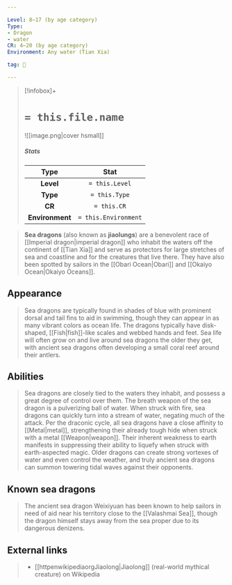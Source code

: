 ```yaml
---

Level: 8–17 (by age category)
Type:
- Dragon
- water
CR: 4–20 (by age category)
Environment: Any water (Tian Xia)

tag: 👹

---
```


> [!infobox]+
> #  `= this.file.name`
> ![[image.png|cover hsmall]]
> ##### Stats
> Type | Stat |
> :---:|:---:|
> **Level** | `= this.Level` |
> **Type** | `= this.Type` |
> **CR** | `= this.CR` |
> **Environment** | `= this.Environment` |



> **Sea dragons** (also known as **jiaolungs**) are a benevolent race of [[Imperial dragon|imperial dragon]] who inhabit the waters off the continent of [[Tian Xia]] and serve as protectors for large stretches of sea and coastline and for the creatures that live there. They have also been spotted by sailors in the [[Obari Ocean|Obari]] and [[Okaiyo Ocean|Okaiyo Oceans]].



## Appearance

> Sea dragons are typically found in shades of blue with prominent dorsal and tail fins to aid in swimming, though they can appear in as many vibrant colors as ocean life. The dragons typically have disk-shaped, [[Fish|fish]]-like scales and webbed hands and feet. Sea life will often grow on and live around sea dragons the older they get, with ancient sea dragons often developing a small coral reef around their antlers.


## Abilities

> Sea dragons are closely tied to the waters they inhabit, and possess a great degree of control over them. The breath weapon of the sea dragon is a pulverizing ball of water. When struck with fire, sea dragons can quickly turn into a stream of water, negating much of the attack. Per the draconic cycle, all sea dragons have a close affinity to [[Metal|metal]], strengthening their already tough hide when struck with a metal [[Weapon|weapon]]. Their inherent weakness to earth manifests in suppressing their ability to liquefy when struck with earth-aspected magic. Older dragons can create strong vortexes of water and even control the weather, and truly ancient sea dragons can summon towering tidal waves against their opponents.


## Known sea dragons

> The ancient sea dragon Weixiyuan has been known to help sailors in need of aid near his territory close to the [[Valashmai Sea]], though the dragon himself stays away from the sea proper due to its dangerous denizens.




## External links

> - [[httpenwikipediaorgJiaolong|Jiaolong]] (real-world mythical creature) on Wikipedia





